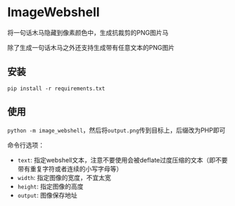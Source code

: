 # ImageWebshell

将一句话木马隐藏到像素颜色中，生成抗裁剪的PNG图片马

除了生成一句话木马之外还支持生成带有任意文本的PNG图片

## 安装

`pip install -r requirements.txt`

## 使用

`python -m image_webshell`，然后将`output.png`传到目标上，后缀改为PHP即可

命令行选项：

- `text`: 指定webshell文本，注意不要使用会被deflate过度压缩的文本（即不要带有重复字符或者连续的小写字母等）
- `width`: 指定图像的宽度，不宜太宽
- `height`: 指定图像的高度
- `output`: 图像保存地址
